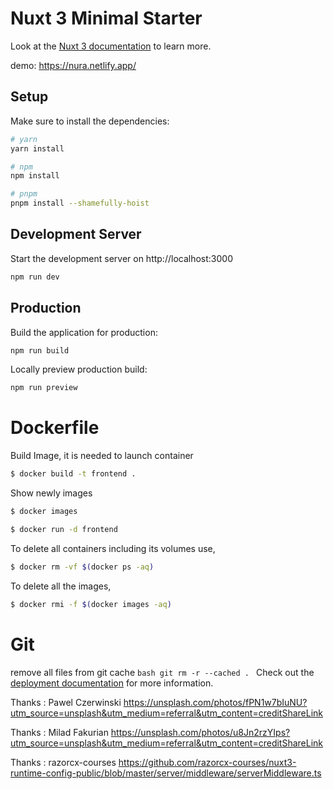# Nuxt 3 Minimal Starter

Look at the [Nuxt 3 documentation](https://nuxt.com/docs/getting-started/introduction) to learn more.

demo: https://nura.netlify.app/


## Setup

Make sure to install the dependencies:

```bash
# yarn
yarn install

# npm
npm install

# pnpm
pnpm install --shamefully-hoist
```

## Development Server

Start the development server on http://localhost:3000

```bash
npm run dev
```

## Production

Build the application for production:

```bash
npm run build
```

Locally preview production build:

```bash
npm run preview
```

# Dockerfile

Build Image, it is needed to launch container
```bash 
$ docker build -t frontend . 
```
Show newly images
```bash 
$ docker images
```

```bash 
$ docker run -d frontend 
```

To delete all containers including its volumes use,
```bash 
$ docker rm -vf $(docker ps -aq)
```

To delete all the images,
```bash
$ docker rmi -f $(docker images -aq)
```

# Git

remove all files from git cache
```bash git rm -r --cached . ```
Check out the [deployment documentation](https://nuxt.com/docs/getting-started/deployment) for more information.

Thanks : Pawel Czerwinski
https://unsplash.com/photos/fPN1w7bIuNU?utm_source=unsplash&utm_medium=referral&utm_content=creditShareLink

Thanks :  Milad Fakurian
https://unsplash.com/photos/u8Jn2rzYIps?utm_source=unsplash&utm_medium=referral&utm_content=creditShareLink

Thanks : razorcx-courses
https://github.com/razorcx-courses/nuxt3-runtime-config-public/blob/master/server/middleware/serverMiddleware.ts
